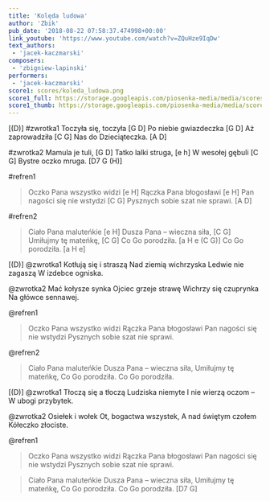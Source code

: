 ```yaml
---
title: 'Kolęda ludowa'
author: 'Zbik'
pub_date: '2018-08-22 07:58:37.474998+00:00'
link_youtube: 'https://www.youtube.com/watch?v=ZQuHze9IqDw'
text_authors:
 - 'jacek-kaczmarski'
composers:
 - 'zbigniew-lapinski'
performers:
 - 'jacek-kaczmarski'
score1: scores/koleda_ludowa.png
score1_full: https://storage.googleapis.com/piosenka-media/media/scores/koleda_ludowa.png
score1_thumb: https://storage.googleapis.com/piosenka-media/media/scores/koleda_ludowa.png.180x0_q85_upscale.png
---
```


[(D)]
#zwrotka1
Toczyła się, toczyła [G D]
Po niebie gwiazdeczka [G D]
Aż zaprowadziła [C G]
Nas do Dzieciąteczka. [A D]

#zwrotka2
Mamula je tuli, [G D]
Tatko lalki struga, [e h]
W wesołej gębuli [C G]
Bystre oczko mruga. [D7 G (H)]

#refren1
>Oczko Pana wszystko widzi [e H]
>Rączka Pana błogosławi [e H]
>Pan nagości się nie wstydzi [C G]
>Pysznych sobie szat nie sprawi. [A D]

#refren2
>Ciało Pana maluteńkie [e H]
>Dusza Pana – wieczna siła, [C G]
>Umiłujmy tę mateńkę, [C G]
>Co Go porodziła. [a H e (C G)]
>Co Go porodziła. [a H e]

[(D)]
@zwrotka1
Kotłują się i straszą
Nad ziemią wichrzyska
Ledwie nie zagaszą
W izdebce ogniska.

@zwrotka2
Mać kołysze synka
Ojciec grzeje strawę
Wichrzy się czuprynka
Na główce sennawej.

@refren1
>Oczko Pana wszystko widzi
>Rączka Pana błogosławi
>Pan nagości się nie wstydzi
>Pysznych sobie szat nie sprawi.

@refren2
>Ciało Pana maluteńkie
>Dusza Pana – wieczna siła,
>Umiłujmy tę mateńkę,
>Co Go porodziła.
>Co Go porodziła.

[(D)]
@zwrotka1
Tłoczą się a tłoczą
Ludziska niemyte
I nie wierzą oczom –
W ubogi przybytek.

@zwrotka2
Osiełek i wołek
Ot, bogactwa wszystek,
A nad świętym czołem
Kółeczko złociste.

@refren1
>Oczko Pana wszystko widzi
>Rączka Pana błogosławi
>Pan nagości się nie wstydzi
>Pysznych sobie szat nie sprawi.

>Ciało Pana maluteńkie
>Dusza Pana – wieczna siła,
>Umiłujmy tę mateńkę,
>Co Go porodziła.
>Co Go porodziła. [D7 G]